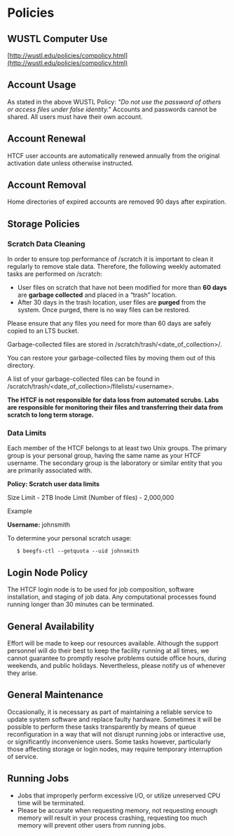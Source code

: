 # Policies

## WUSTL Computer Use
[http://wustl.edu/policies/compolicy.html](http://wustl.edu/policies/compolicy.html)

## Account Usage
As stated in the above WUSTL Policy: *"Do not use the password of others or access files under false identity."*
Accounts and passwords cannot be shared. All users must have their own account.

## Account Renewal
HTCF user accounts are automatically renewed annually from the original activation date unless otherwise instructed.

## Account Removal
Home directories of expired accounts are removed 90 days after expiration.

## Storage Policies

### Scratch Data Cleaning

In order to ensure top performance of /scratch it is important to clean it regularly to remove stale data.  Therefore, the following weekly automated tasks are performed on /scratch:

- User files on scratch that have not been modified for more than **60 days** are **garbage collected** and placed in a “trash” location.
- After 30 days in the trash location, user files are **purged** from the system.  Once purged, there is no way files can be restored.

Please ensure that any files you need for more than 60 days are safely copied to an LTS bucket.

Garbage-collected files are stored in /scratch/trash/&lt;date_of_collection&gt;/.

You can restore your garbage-collected files by moving them out of this directory.

A list of your garbage-collected files can be found in /scratch/trash/&lt;date_of_collection&gt;/filelists/&lt;username&gt;.

**The HTCF is not responsible for data loss from automated scrubs.  Labs are responsible for monitoring their files and transferring their data from scratch to long term storage.**

### Data Limits

Each member of the HTCF belongs to at least two Unix groups.  The primary group is your personal group, having the same name as your HTCF username.  The secondary group is the laboratory or similar entity that you are primarily associated with.

**Policy: Scratch user data limits**

Size Limit - 2TB
Inode Limit (Number of files) - 2,000,000

Example

**Username:**  johnsmith

To determine your personal scratch usage:

~~~~
   $ beegfs-ctl --getquota --uid johnsmith
~~~~

## Login Node Policy

The HTCF login node is to be used for job composition, software installation, and staging of job data.  Any computational processes found running longer than 30 minutes can be terminated.  

## General Availability 

Effort will be made to keep our resources available. Although the support personnel will do their best to keep the facility running at all times, we cannot guarantee to promptly resolve problems outside office hours, during weekends, and public holidays. Nevertheless, please notify us of whenever they arise.

## General Maintenance
 
Occasionally, it is necessary as part of maintaining a reliable service to update system software and replace faulty hardware. Sometimes it will be possible to perform these tasks transparently by means of queue reconfiguration in a way that will not disrupt running jobs or interactive use, or significantly inconvenience users. Some tasks however, particularly those affecting storage or login nodes, may require temporary interruption of service.

## Running Jobs

* Jobs that improperly perform excessive I/O, or utilize unreserved CPU time will be terminated. 
* Please be accurate when requesting memory, not requesting enough memory will result in your process crashing, requesting too much memory will prevent other users from running jobs.


